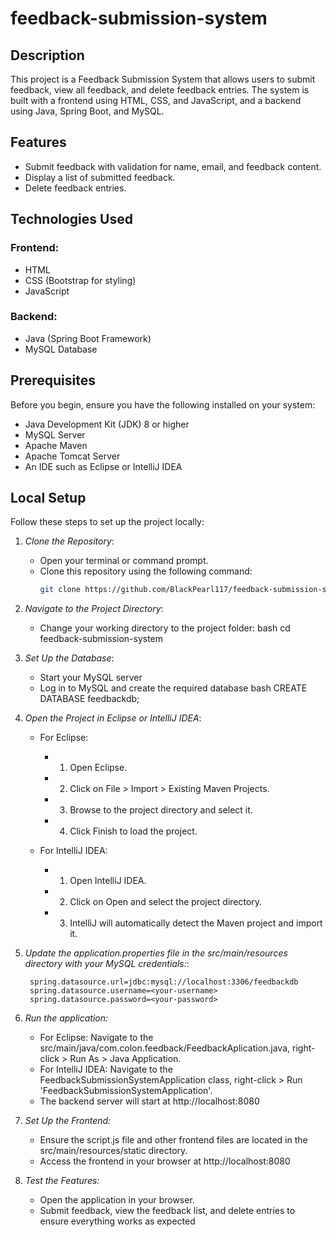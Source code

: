 # feedback-submission-system
## Description
This project is a Feedback Submission System that allows users to submit feedback, view all feedback, and delete feedback entries. The system is built with a frontend using HTML, CSS, and JavaScript, and a backend using Java, Spring Boot, and MySQL.

## Features
- Submit feedback with validation for name, email, and feedback content.
- Display a list of submitted feedback.
- Delete feedback entries.

## Technologies Used

### Frontend:
- HTML
- CSS (Bootstrap for styling)
- JavaScript

### Backend:
- Java (Spring Boot Framework)
- MySQL Database

## Prerequisites

Before you begin, ensure you have the following installed on your system:
- Java Development Kit (JDK) 8 or higher
- MySQL Server
- Apache Maven
- Apache Tomcat Server
- An IDE such as Eclipse or IntelliJ IDEA

## Local Setup
Follow these steps to set up the project locally:

1. *Clone the Repository*:
   - Open your terminal or command prompt.
   - Clone this repository using the following command:
     ```bash
     git clone https://github.com/BlackPearl117/feedback-submission-system.git
     ```
     
2. *Navigate to the Project Directory*:
   - Change your working directory to the project folder:
     bash
     cd feedback-submission-system
     
3. *Set Up the Database*:
   - Start your MySQL server
   - Log in to MySQL and create the required database
    bash
      CREATE DATABASE feedbackdb;
    

4. *Open the Project in Eclipse or IntelliJ IDEA*:
   - For Eclipse:
      - 1. Open Eclipse.
      - 2. Click on File > Import > Existing Maven Projects.
      - 3. Browse to the project directory and select it.
      - 4. Click Finish to load the project.
   
   - For IntelliJ IDEA:
      - 1. Open IntelliJ IDEA.
      - 2. Click on Open and select the project directory.
      - 3. IntelliJ will automatically detect the Maven project and import it.
   
 5. *Update the application.properties file in the src/main/resources directory with your MySQL credentials:*:

         spring.datasource.url=jdbc:mysql://localhost:3306/feedbackdb  
         spring.datasource.username=<your-username>  
         spring.datasource.password=<your-password>
    
6. *Run the application:*
   - For Eclipse: Navigate to the src/main/java/com.colon.feedback/FeedbackAplication.java, right-click > Run As > Java Application.
   - For IntelliJ IDEA: Navigate to the FeedbackSubmissionSystemApplication class, right-click > Run 'FeedbackSubmissionSystemApplication'.
   - The backend server will start at http://localhost:8080

7. *Set Up the Frontend:*
   - Ensure the script.js file and other frontend files are located in the src/main/resources/static directory.
   - Access the frontend in your browser at http://localhost:8080
   
8. *Test the Features:*
   - Open the application in your browser.
   - Submit feedback, view the feedback list, and delete entries to ensure everything works as expected
